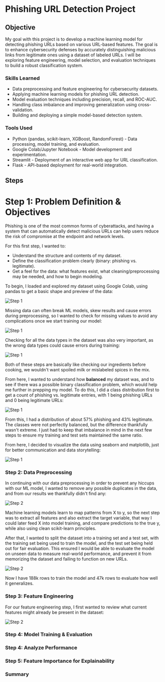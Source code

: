 # Phishing URL Detection Project 

## Objective
My goal with this project is to develop a machine learning model for detecting phishing URLs based on various URL-based features. The goal is to enhance cybersecurity defenses by accurately distinguishing malicious links from legitimate ones using a dataset of labeled URLs. I will be exploring feature engineering, model selection, and evaluation techniques to build a robust classification system.


### Skills Learned

- Data preprocessing and feature engineering for cybersecurity datasets.
- Applying machine learning models for phishing URL detection.
- Model evaluation techniques including precision, recall, and ROC-AUC.
- Handling class imbalance and improving generalization using cross-validation.
- Building and deploying a simple model-based detection system.

### Tools Used

- Python (pandas, scikit-learn, XGBoost, RandomForest) - Data processing, model training, and evaluation.
- Google Colab/Jupyter Notebook - Model development and experimentation.
- Streamlit - Deployment of an interactive web app for URL classification.
- Flask - API-based deployment for real-world integration.

## Steps

# Step 1: Problem Definition & Objectives 
Phishing is one of the most common forms of cyberattacks, and having a system that can automatically detect malicious URLs can help users reduce the risk of compromise at the endpoint and network levels.

For this first step, I wanted to:

- Understand the structure and contents of my dataset.
- Define the classification problem clearly (binary: phishing vs. legitimate).
- Get a feel for the data: what features exist, what cleaning/preprocessing may be needed, and how to begin modeling.

To begin, I loaded and explored my dataset using Google Colab, using pandas to get a basic shape and preview of the data:

![Step 1](https://i.imgur.com/NnSWAnh.png)

Missing data can often break ML models, skew results and cause errors during preprocessing, so I wanted to check for missing values to avoid any complications once we start training our model:

![Step 1](https://i.imgur.com/vN0e2T8.png)

Checking for all the data types in the dataset was also very important, as the wrong data types could cause errors during training:

![Step 1](https://i.imgur.com/vj76HzG.png)

Both of these steps are basically like checking our ingredients before cooking, we wouldn't want spoiled milk or mislabeled spices in the mix.

From here, I wanted to understand how **balanced** my dataset was, and to see if there was a possible binary classification problem, which would help me further in prepping my model. To do this, I did a class distribution first to get a count of phishing vs. legitimate entries, with 1 being phishing URLs and 0 being legitimate URLs:

![Step 1](https://i.imgur.com/0DDC4Sm.png)

From this, I had a distribution of about 57% phishing and 43% legitimate. The classes were not perfectly balanced, but the difference thankfully wasn't extreme. I just had to keep that imbalance in mind in the next few steps to ensure my training and test sets maintained the same ratio.

From here, I decided to visualize the data using seaborn and matplotlib, just for better communication and data storytelling:

![Step 1](https://i.imgur.com/qUbQlka.png)

### Step 2: Data Preprocessing
In continuing with our data preprocessing in order to prevent any hiccups with our ML model, I wanted to remove any possible duplicates in the data, and from our results we thankfully didn't find any:

![Step 2](https://i.imgur.com/pG7Imhk.png)

Machine learning models learn to map patterns from X to y, so the next step was to extract all features and also extract the target variable, that way I could later feed X into model training, and compare predictions to the true y, while also using clean scikit-learn principles.

After that, I wanted to split the dataset into a training set and a test set, with the training set being used to train the model, and the test set being held out for fair evaluation. This ensured I would be able to evaluate the model on unseen data to measure real-world performance, and prevent it from memorizing the dataset and failing to function on new URLs.

![Step 2](https://i.imgur.com/DivjeOP.png)

Now I have 188k rows to train the model and 47k rows to evaluate how well it generalizes.

### Step 3: Feature Engineering 
For our feature engineering step, I first wanted to review what current features might already be present in the dataset:

![Step 2](https://i.imgur.com/xM5Crca.png)

### Step 4: Model Training & Evaluation 



### Step 4: Analyze Performance

### Step 5: Feature Importance for Explainability

### Summary 
